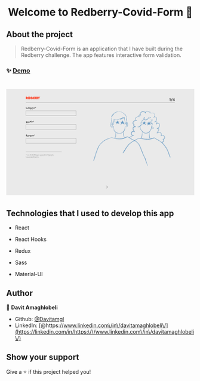 

<h1 align="center">Welcome to Redberry-Covid-Form 👋</h1>
<p>
  <a href="https://www.npmjs.com/package/github-search" target="_blank">
<!--     <img alt="Version" src="https://img.shields.io/npm/v/github-search.svg"> -->
  </a>
</p>



##  About the project
>  Redberry-Covid-Form is an application that I have built during the Redberry challenge. The app features interactive  form validation.
### ✨ [Demo](https://davitamgl.github.io/redberry-challenge/)
## 
<h1 align="center">
	<img alt="Project Screenshots" src="./readmeImg/validationPage.png"/>
</h1>




## Technologies that I used to develop this app

- React

- React Hooks

- Redux

- Sass

- Material-UI






## Author

👤 **Davit Amaghlobeli**

* Github: [@Davitamgl](https://github.com/Davitamgl)
* LinkedIn: [@https:\/\/www.linkedin.com\/in\/davitamaghlobeli\/](https://linkedin.com/in/https:\/\/www.linkedin.com\/in\/davitamaghlobeli\/)

## Show your support

Give a ⭐️ if this project helped you!
